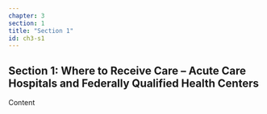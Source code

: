 ```yaml
---
chapter: 3
section: 1
title: "Section 1"
id: ch3-s1
---
```


## Section 1: Where to Receive Care – Acute Care Hospitals and Federally Qualified Health Centers

Content
